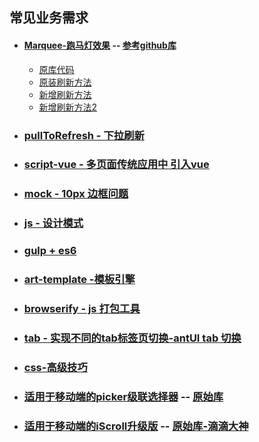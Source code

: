 ## 常见业务需求

  - #### [Marquee-跑马灯效果](./Marquee/) -- [参考github库](https://github.com/ezekielaquino/Marquee3000)
      - [原库代码](./Marquee/Marquee3000-master/)
      - [原装刷新方法](./Marquee/index.html)
      - [新增刷新方法](./Marquee/index2.html)
      - [新增刷新方法2](./Marquee/index-refreshWarp.html)
  - ### [pullToRefresh - 下拉刷新](./pullToRefresh/myrefresh/)
  - ### [script-vue - 多页面传统应用中 引入vue](./script-vue/)
  - ### [mock - 10px 边框问题](./mock)
  - ### [js - 设计模式](./js-设计模式/)
  - ### [gulp + es6](./gulp-es6/)
  - ### [art-template -模板引擎](./art-template/)
  - ### [browserify - js 打包工具](./browserify/)
  - ### [tab -  实现不同的tab标签页切换-antUI tab 切换](./tab-iframe/)
  - ### [css-高级技巧](./css-高级技巧/)
  - ### [适用于移动端的picker级联选择器](./iosSelect/) -- [原始库](https://github.com/zhoushengmufc/iosselect)
  - ### [适用于移动端的iScroll升级版](./better-scroll/) -- [原始库-滴滴大神](https://github.com/ustbhuangyi/better-scroll)

